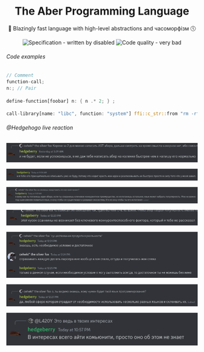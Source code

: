 <div align="center">
    <h1> The Aber Programming Language </h1>
    <p> 🚀 Blazingly fast language with high-level abstractions and часоморфiзм 🕔</p>
    <img src="https://img.shields.io/static/v1?label=Specification&message=written+by+disabled&color=2ea44f" alt="Specification - written by disabled">
    <img src="https://img.shields.io/static/v1?label=Code+quality&message=very+bad&color=b00000" alt="Code quality - very bad">
</div>

###### Code examples

```rust
// Comment
function-call;
n:; // Pair

define-function[foobar] n: { n .* 2; } ;

call-library[name: "libc", function: "system"] ffi::c_str::from "rm -rf aber/\0";
```

###### @Hedgehogo live reaction

![.github/hedgehogo.png](.github/hedgehogo.png)

![.github/hedgehogo-2.png](.github/hedgehogo-2.png)

![.github/hedgehogo-3.png](.github/hedgehogo-3.png)

![.github/hedgehogo-4.png](.github/hedgehogo-4.png)

![.github/hedgehogo-5.png](.github/hedgehogo-5.png)

![.github/hedgehogo-6.png](.github/hedgehogo-6.png)

![.github/hedgehogo-7.png](.github/hedgehogo-7.png)


